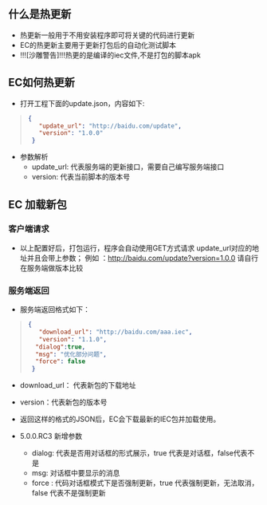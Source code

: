## 什么是热更新
- 热更新一般用于不用安装程序即可将关键的代码进行更新
- EC的热更新主要用于更新打包后的自动化测试脚本
- !!![沙雕警告]!!!热更的是编译的iec文件,不是打包的脚本apk

## EC如何热更新

- 打开工程下面的update.json，内容如下:

> ```json
> {
>    "update_url": "http://baidu.com/update",
>    "version": "1.0.0"
>  }
> 
> ```

- 参数解析
    - update_url: 代表服务端的更新接口，需要自己编写服务端接口
    - version: 代表当前脚本的版本号

## EC 加载新包

### 客户端请求
- 以上配置好后，打包运行，程序会自动使用GET方式请求 update_url对应的地址并且会带上参数；
    例如 ：http://baidu.com/update?version=1.0.0   请自行在服务端做版本比较

### 服务端返回   
- 服务端返回格式如下：
> ```json
> {
>    "download_url": "http://baidu.com/aaa.iec",
>    "version": "1.1.0",
>   "dialog":true,
>   "msg": "优化部分问题",
>   "force": false
>  }
> 
> ```
- download_url： 代表新包的下载地址
- version：代表新包的版本号
- 返回这样的格式的JSON后，EC会下载最新的IEC包并加载使用。

- 5.0.0.RC3 新增参数
    - dialog: 代表是否用对话框的形式展示，true 代表是对话框，false代表不是
    - msg: 对话框中要显示的消息
    - force : 代码对话框模式下是否强制更新，true 代表强制更新，无法取消，false 代表不是强制更新

    